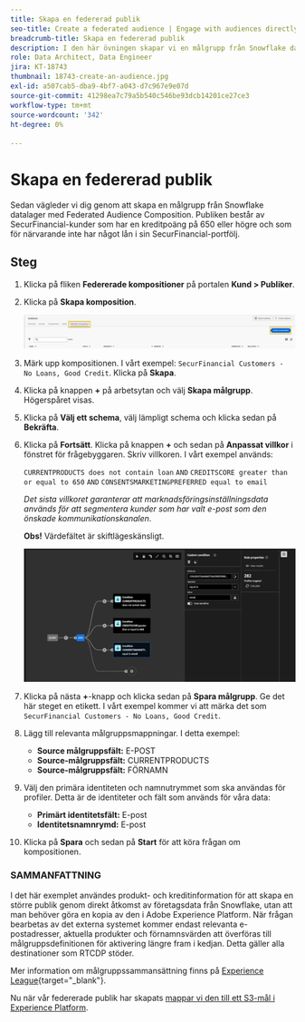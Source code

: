 ```yaml
---
title: Skapa en federerad publik
seo-title: Create a federated audience | Engage with audiences directly from your data warehouse using Federated Audience Composition
breadcrumb-title: Skapa en federerad publik
description: I den här övningen skapar vi en målgrupp från Snowflake datalager med Federated Audience Composition.
role: Data Architect, Data Engineer
jira: KT-18743
thumbnail: 18743-create-an-audience.jpg
exl-id: a507cab5-dba9-4bf7-a043-d7c967e9e07d
source-git-commit: 41298ea7c79a5b540c546be93dcb14201ce27ce3
workflow-type: tm+mt
source-wordcount: '342'
ht-degree: 0%

---
```


# Skapa en federerad publik

Sedan vägleder vi dig genom att skapa en målgrupp från Snowflake datalager med Federated Audience Composition. Publiken består av SecurFinancial-kunder som har en kreditpoäng på 650 eller högre och som för närvarande inte har något lån i sin SecurFinancial-portfölj.

## Steg

1. Klicka på fliken **Federerade kompositioner** på portalen **Kund > Publiker**.
2. Klicka på **Skapa komposition**.

   ![create-composition](assets/create-composition.png)

3. Märk upp kompositionen. I vårt exempel: `SecurFinancial Customers - No Loans, Good Credit`. Klicka på **Skapa**.

4. Klicka på knappen **+** på arbetsytan och välj **Skapa målgrupp**. Högerspåret visas.

5. Klicka på **Välj ett schema**, välj lämpligt schema och klicka sedan på **Bekräfta**.

6. Klicka på **Fortsätt**. Klicka på knappen **+** och sedan på **Anpassat villkor** i fönstret för frågebyggaren. Skriv villkoren. I vårt exempel används:

   `CURRENTPRODUCTS does not contain loan`
   `AND`
   `CREDITSCORE greater than or equal to 650`
   `AND`
   `CONSENTSMARKETINGPREFERRED equal to email`

   *Det sista villkoret garanterar att marknadsföringsinställningsdata används för att segmentera kunder som har valt e-post som den önskade kommunikationskanalen*.

   **Obs!** Värdefältet är skiftlägeskänsligt.

   ![query-builder](assets/query-builder.png)

7. Klicka på nästa **+**-knapp och klicka sedan på **Spara målgrupp**. Ge det här steget en etikett. I vårt exempel kommer vi att märka det som `SecurFinancial Customers - No Loans, Good Credit`.

8. Lägg till relevanta målgruppsmappningar. I detta exempel:

   - **Source målgruppsfält:** E-POST
   - **Source-målgruppsfält:** CURRENTPRODUCTS
   - **Source-målgruppsfält:** FÖRNAMN

9. Välj den primära identiteten och namnutrymmet som ska användas för profiler. Detta är de identiteter och fält som används för våra data:

   - **Primärt identitetsfält:** E-post
   - **Identitetsnamnrymd:** E-post

10. Klicka på **Spara** och sedan på **Start** för att köra frågan om kompositionen.

### SAMMANFATTNING

I det här exemplet användes produkt- och kreditinformation för att skapa en större publik genom direkt åtkomst av företagsdata från Snowflake, utan att man behöver göra en kopia av den i Adobe Experience Platform. När frågan bearbetas av det externa systemet kommer endast relevanta e-postadresser, aktuella produkter och förnamnsvärden att överföras till målgruppsdefinitionen för aktivering längre fram i kedjan. Detta gäller alla destinationer som RTCDP stöder.

Mer information om målgruppssammansättning finns på [Experience League](https://experienceleague.adobe.com/sv/docs/federated-audience-composition/using/compositions/create-composition/create-composition){target="_blank"}.

Nu när vår federerade publik har skapats [mappar vi den till ett S3-mål i Experience Platform](map-federated-audience-to-s3.md).
